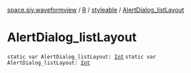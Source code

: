 [space.siy.waveformview](../../index.md) / [R](../index.md) / [styleable](index.md) / [AlertDialog_listLayout](./-alert-dialog_list-layout.md)

# AlertDialog_listLayout

`static var AlertDialog_listLayout: `[`Int`](https://kotlinlang.org/api/latest/jvm/stdlib/kotlin/-int/index.html)
`static var AlertDialog_listLayout: `[`Int`](https://kotlinlang.org/api/latest/jvm/stdlib/kotlin/-int/index.html)